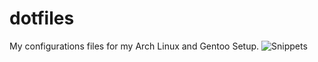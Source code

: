 # dotfiles
My configurations files for my Arch Linux and Gentoo Setup.
![Snippets](https://raw.githubusercontent.com/seytz/screen/bbb.png)
